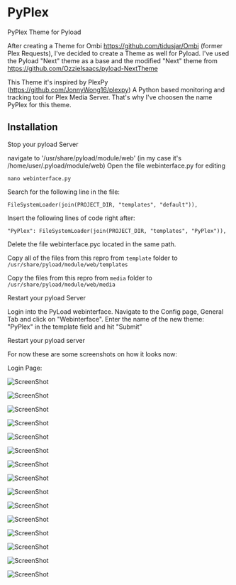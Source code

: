# PyPlex
PyPlex Theme for Pyload

After creating a Theme for Ombi https://github.com/tidusjar/Ombi (former Plex Requests), I've decided to create a Theme as well for Pyload. I've used the Pyload "Next" theme as a base and the modified "Next" theme from https://github.com/OzzieIsaacs/pyload-NextTheme

This Theme it's inspired by PlexPy (https://github.com/JonnyWong16/plexpy) A Python based monitoring and tracking tool for Plex Media Server. That's why I've choosen the name PyPlex for this theme.

## Installation

Stop your pyload Server

navigate to '/usr/share/pyload/module/web' (in my case it's /home/user/.pyload/module/web)
Open the file webinterface.py for editing

`nano webinterface.py`

Search for the following line in the file:

`FileSystemLoader(join(PROJECT_DIR, "templates", "default")),`

Insert the following lines of code right after:

`"PyPlex": FileSystemLoader(join(PROJECT_DIR, "templates", "PyPlex")),`

Delete the file webinterface.pyc located in the same path.
 
Copy all of the files from this repro from `template` folder to `/usr/share/pyload/module/web/templates` 

Copy the files from this repro from `media` folder to `/usr/share/pyload/module/web/media`

Restart your pyload Server

Login into the PyLoad webinterface. Navigate to the Config page, General Tab and click on "Webinterface". Enter the name of the new theme: "PyPlex" in the template field and hit "Submit"

Restart your pyload server

For now these are some screenshots on how it looks now:

Login Page:

![ScreenShot](https://github.com/xunil75/PyPlex/blob/master/Screenshots/Login.jpg)

![ScreenShot](https://github.com/xunil75/PyPlex/blob/master/Screenshots/Screen%20Shot%202017-10-20%20at%2017.38.03.png)

![ScreenShot](https://github.com/xunil75/PyPlex/blob/master/Screenshots/Screen%20Shot%202017-10-20%20at%2017.38.27.png)

![ScreenShot](https://github.com/xunil75/PyPlex/blob/master/Screenshots/Screen%20Shot%202017-10-20%20at%2017.38.37.png)

![ScreenShot](https://github.com/xunil75/PyPlex/blob/master/Screenshots/Screen%20Shot%202017-10-20%20at%2017.38.44.png)

![ScreenShot](https://github.com/xunil75/PyPlex/blob/master/Screenshots/Screen%20Shot%202017-10-20%20at%2017.38.53.png)

![ScreenShot](https://github.com/xunil75/PyPlex/blob/master/Screenshots/Screen%20Shot%202017-10-20%20at%2017.39.02.png)

![ScreenShot](https://github.com/xunil75/PyPlex/blob/master/Screenshots/Screen%20Shot%202017-10-20%20at%2017.39.08.png)

![ScreenShot](https://github.com/xunil75/PyPlex/blob/master/Screenshots/Screen%20Shot%202017-10-20%20at%2017.39.15.png)

![ScreenShot](https://github.com/xunil75/PyPlex/blob/master/Screenshots/Screen%20Shot%202017-10-20%20at%2017.39.22.png)

![ScreenShot](https://github.com/xunil75/PyPlex/blob/master/Screenshots/Screen%20Shot%202017-10-20%20at%2017.39.32.png)

![ScreenShot](https://github.com/xunil75/PyPlex/blob/master/Screenshots/Screen%20Shot%202017-10-20%20at%2017.39.51.png)

![ScreenShot](https://github.com/xunil75/PyPlex/blob/master/Screenshots/Screen%20Shot%202017-10-20%20at%2017.40.04.png)

![ScreenShot](https://github.com/xunil75/PyPlex/blob/master/Screenshots/Screen%20Shot%202017-10-20%20at%2017.40.38.png)

![ScreenShot](https://github.com/xunil75/PyPlex/blob/master/Screenshots/Screen%20Shot%202017-10-20%20at%2017.41.13.png)


